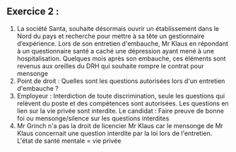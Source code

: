 

## Exercice 2 : 


1. La société Santa, souhaite désormais ouvrir un établissement dans le Nord du pays et recherche pour mettre à sa tête un gestionnaire d’expérience. Lors de son entretien d'embauche, Mr Klaus en répondant à un questionnaire santé a caché une dépression ayant mené à une hospitalisation. Quelques mois après son embauche, ces éléments sont revenus aux oreilles du DRH qui souhaite rompre le contrat pour mensonge
2. Point de droit : Quelles sont les questions autorisées lors d'un entretien d'embauche ?
3. Employeur : Interdiction de toute discrimination, seule les questions qui relèvent du poste et des compétences sont autorisées. Les questions en lien sur la vie privée sont interdite. Le candidat : Faire preuve de bonne foi ou mensonge/silence sur les questions interdites
4. Mr Grinch n'a pas la droit de licencier Mr Klaus car le mensonge de Mr Klaus concernait une question interdite par la loi lors de l'entretien. L'état de santé mentale = vie privée














